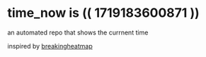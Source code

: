 # time_now is (( 1719183600871 ))

an automated repo that shows the currnent time

inspired by [breakingheatmap](https://github.com/breakingheatmap/breakingheatmap)